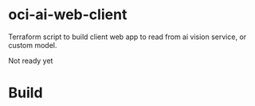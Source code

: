 # oci-ai-web-client
Terraform script to build client web app to read from ai vision service, or custom model.

Not ready yet

# Build
